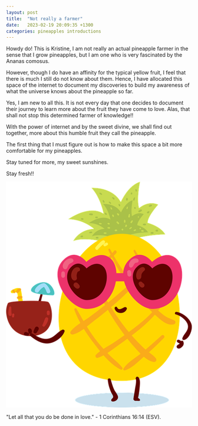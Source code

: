 ```yaml
---
layout: post
title:  "Not really a farmer"
date:   2023-02-19 20:09:35 +1300
categories: pineapples introductions
---
```

Howdy do! This is Kristine, I am not really an actual pineapple farmer in the sense that I grow pineapples, but I am one who is very fascinated by the Ananas comosus.

However, though I do have an affinity for the typical yellow fruit, I feel that there is much I still do not know about them. Hence, I have allocated this space of the internet to document my discoveries to build my awareness of what the universe knows about the pineapple so far.

Yes, I am new to all this. It is not every day that one decides to document their journey to learn more about the fruit they have come to love. Alas, that shall not stop this determined farmer of knowledge!!

With the power of internet and by the sweet divine, we shall find out together, more about this humble fruit they call the pineapple.

The first thing that I must figure out is how to make this space a bit more comfortable for my pineapples.

Stay tuned for more, my sweet sunshines.

Stay fresh!!

![Pineapple with sunnies](/assets/pineapple-with-sunnies.png)

"Let all that you do be done in love." - 1 Corinthians 16:14 (ESV).